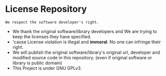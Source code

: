 # License Repository
```
We respect the software developer's right.
```
 * We thank the original software/library developers and We are trying to keep the licenses they have specified.
 * 'cause License violation is illegal and **immoral**. No one can infringe their right.
 * We will publish the original software/library's original url, developer and modified source code in this repository. (even if original software or library is public domain)
 * This Project is under GNU GPLv3.
